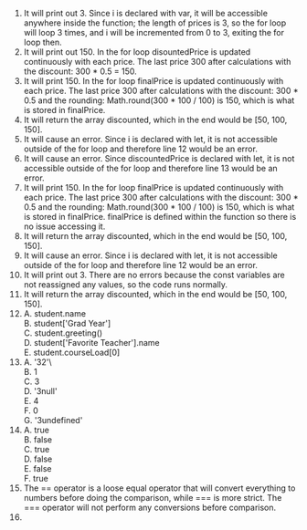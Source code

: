 1. It will print out 3. Since i is declared with var, it will be accessible anywhere inside the function; the length of prices is 3, so the for loop will loop 3 times, and i will be incremented from 0 to 3, exiting the for loop then.
2. It will print out 150. In the for loop disountedPrice is updated continuously with each price. The last price 300 after calculations with the discount: 300 * 0.5 = 150.
3. It will print 150. In the for loop finalPrice is updated continuously with each price. The last price 300 after calculations with the discount: 300 * 0.5 and the rounding: Math.round(300 * 100 / 100) is 150, which is what is stored in finalPrice.
4. It will return the array discounted, which in the end would be [50, 100, 150].
5. It will cause an error. Since i is declared with let, it is not accessible outside of the for loop and therefore line 12 would be an error.
6. It will cause an error. Since discountedPrice is declared with let, it is not accessible outside of the for loop and therefore line 13 would be an error.
7. It will print 150. In the for loop finalPrice is updated continuously with each price. The last price 300 after calculations with the discount: 300 * 0.5 and the rounding: Math.round(300 * 100 / 100) is 150, which is what is stored in finalPrice. finalPrice is defined within the function so there is no issue accessing it.
8. It will return the array discounted, which in the end would be [50, 100, 150].
9. It will cause an error. Since i is declared with let, it is not accessible outside of the for loop and therefore line 12 would be an error.
10. It will print out 3. There are no errors because the const variables are not reassigned any values, so the code runs normally.
11. It will return the array discounted, which in the end would be [50, 100, 150].
12. A. student.name\
    B. student['Grad Year']\
    C. student.greeting()\
    D. student['Favorite Teacher'].name\
    E. student.courseLoad[0]
13. A. '32'\   
    B. 1\
    C. 3\
    D. '3null'\
    E. 4\
    F. 0\
    G. '3undefined'
14. A. true\
    B. false\
    C. true\
    D. false\
    E. false\
    F. true
15. The == operator is a loose equal operator that will convert everything to numbers before doing the comparison, while === is more strict. The === operator will not perform any conversions before comparison.
17.  
